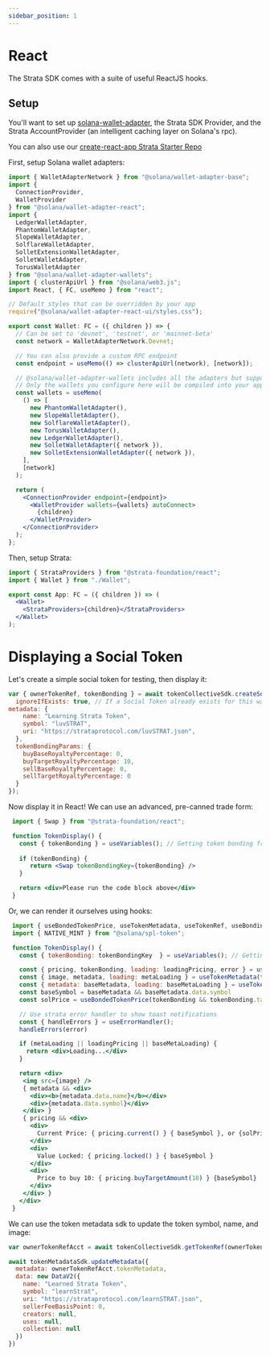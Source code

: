 ```yaml
---
sidebar_position: 1
---
```


# React

The Strata SDK comes with a suite of useful ReactJS hooks.

## Setup

You'll want to set up [solana-wallet-adapter](https://github.com/solana-labs/wallet-adapter), the Strata SDK Provider, and the Strata AccountProvider (an intelligent caching layer on Solana's rpc).

You can also use our [create-react-app Strata Starter Repo](https://github.com/StrataFoundation/react-strata-nextjs-starter)

First, setup Solana wallet adapters:


```jsx
import { WalletAdapterNetwork } from "@solana/wallet-adapter-base";
import {
  ConnectionProvider,
  WalletProvider
} from "@solana/wallet-adapter-react";
import {
  LedgerWalletAdapter,
  PhantomWalletAdapter,
  SlopeWalletAdapter,
  SolflareWalletAdapter,
  SolletExtensionWalletAdapter,
  SolletWalletAdapter,
  TorusWalletAdapter
} from "@solana/wallet-adapter-wallets";
import { clusterApiUrl } from "@solana/web3.js";
import React, { FC, useMemo } from "react";

// Default styles that can be overridden by your app
require("@solana/wallet-adapter-react-ui/styles.css");

export const Wallet: FC = ({ children }) => {
  // Can be set to 'devnet', 'testnet', or 'mainnet-beta'
  const network = WalletAdapterNetwork.Devnet;

  // You can also provide a custom RPC endpoint
  const endpoint = useMemo(() => clusterApiUrl(network), [network]);

  // @solana/wallet-adapter-wallets includes all the adapters but supports tree shaking --
  // Only the wallets you configure here will be compiled into your application
  const wallets = useMemo(
    () => [
      new PhantomWalletAdapter(),
      new SlopeWalletAdapter(),
      new SolflareWalletAdapter(),
      new TorusWalletAdapter(),
      new LedgerWalletAdapter(),
      new SolletWalletAdapter({ network }),
      new SolletExtensionWalletAdapter({ network }),
    ],
    [network]
  );

  return (
    <ConnectionProvider endpoint={endpoint}>
      <WalletProvider wallets={wallets} autoConnect>
        {children}
      </WalletProvider>
    </ConnectionProvider>
  );
};
```

Then, setup Strata:

```jsx
import { StrataProviders } from "@strata-foundation/react";
import { Wallet } from "./Wallet";

export const App: FC = ({ children }) => (
  <Wallet>
    <StrataProviders>{children}</StrataProviders>
  </Wallet>
);
```

# Displaying a Social Token 

Let's create a simple social token for testing, then display it:

```jsx async name=create_social
var { ownerTokenRef, tokenBonding } = await tokenCollectiveSdk.createSocialToken({
  ignoreIfExists: true, // If a Social Token already exists for this wallet, ignore.
metadata: {
    name: "Learning Strata Token",
    symbol: "luvSTRAT",
    uri: "https://strataprotocol.com/luvSTRAT.json",
  },
  tokenBondingParams: {
    buyBaseRoyaltyPercentage: 0,
    buyTargetRoyaltyPercentage: 10,
    sellBaseRoyaltyPercentage: 0,
    sellTargetRoyaltyPercentage: 0
  }
});
```

Now display it in React! We can use an advanced, pre-canned trade form:

```js
 import { Swap } from "@strata-foundation/react";
```

```jsx live
 function TokenDisplay() {
   const { tokenBonding } = useVariables(); // Getting token bonding from above code;
   
   if (tokenBonding) {
      return <Swap tokenBondingKey={tokenBonding} />
   }

   return <div>Please run the code block above</div>
 }
```

Or, we can render it ourselves using hooks:

```js
 import { useBondedTokenPrice, useTokenMetadata, useTokenRef, useBondingPricing, useErrorHandler } from "@strata-foundation/react";
 import { NATIVE_MINT } from "@solana/spl-token";
```
```jsx live
 function TokenDisplay() {
   const { tokenBonding: tokenBondingKey  } = useVariables(); // Getting tokenBonding from above

   const { pricing, tokenBonding, loading: loadingPricing, error } = useBondingPricing(tokenBondingKey);
   const { image, metadata, loading: metaLoading } = useTokenMetadata(tokenBonding && tokenBonding.targetMint);
   const { metadata: baseMetadata, loading: baseMetaLoading } = useTokenMetadata(tokenBonding && tokenBonding.baseMint);
   const baseSymbol = baseMetadata && baseMetadata.data.symbol
   const solPrice = useBondedTokenPrice(tokenBonding && tokenBonding.targetMint, NATIVE_MINT)

   // Use strata error handler to show toast notifications
   const { handleErrors } = useErrorHandler();
   handleErrors(error)

   if (metaLoading || loadingPricing || baseMetaLoading) {
     return <div>Loading...</div>
   }

   return <div>
    <img src={image} />
    { metadata && <div>
      <div><b>{metadata.data.name}</b></div>
      <div>{metadata.data.symbol}</div>
    </div> }
    { pricing && <div>
      <div>
        Current Price: { pricing.current() } { baseSymbol }, or {solPrice} SOL
      </div>
      <div>
        Value Locked: { pricing.locked() } { baseSymbol }
      </div>
      <div>
        Price to buy 10: { pricing.buyTargetAmount(10) } {baseSymbol}
      </div>
    </div> }
   </div>
 }
```

We can use the token metadata sdk to update the token symbol, name, and image:

```jsx async name=update deps=create_social
var ownerTokenRefAcct = await tokenCollectiveSdk.getTokenRef(ownerTokenRef);

await tokenMetadataSdk.updateMetadata({
  metadata: ownerTokenRefAcct.tokenMetadata,
  data: new DataV2({
    name: "Learned Strata Token",
    symbol: "learnStrat",
    uri: "https://strataprotocol.com/learnSTRAT.json",
    sellerFeeBasisPoint: 0,
    creators: null,
    uses: null,
    collection: null
  })
})
```
